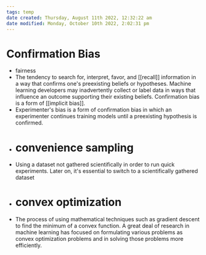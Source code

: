 ```yaml
---
tags: temp
date created: Thursday, August 11th 2022, 12:32:22 am
date modified: Monday, October 10th 2022, 2:02:31 pm
---
```


# Confirmation Bias
- fairness
- The tendency to search for, interpret, favor, and [[recall]] information in a way that confirms one's preexisting beliefs or hypotheses. Machine learning developers may inadvertently collect or label data in ways that influence an outcome supporting their existing beliefs. Confirmation bias is a form of [[implicit bias]].
- Experimenter's bias is a form of confirmation bias in which an experimenter continues training models until a preexisting hypothesis is confirmed.
- # convenience sampling
- Using a dataset not gathered scientifically in order to run quick experiments. Later on, it's essential to switch to a scientifically gathered dataset
- # convex optimization
- The process of using mathematical techniques such as gradient descent to find the minimum of a convex function. A great deal of research in machine learning has focused on formulating various problems as convex optimization problems and in solving those problems more efficiently.

